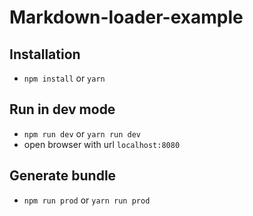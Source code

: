 # Markdown-loader-example

## Installation
  * `npm install` or `yarn`

## Run in dev mode  
  * `npm run dev` or `yarn run dev`
  * open browser with url `localhost:8080`

## Generate bundle
  * `npm run prod` or `yarn run prod`
